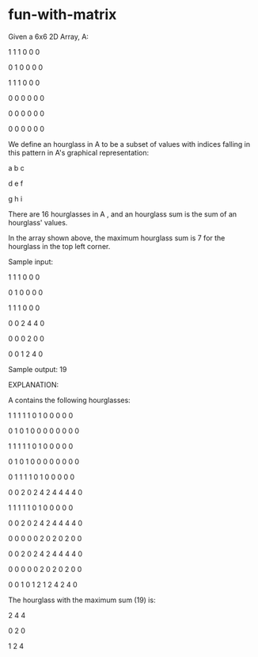 # fun-with-matrix

Given a 6x6 2D Array, A:

1  1  1  0  0  0

0  1  0  0  0  0

1  1  1  0  0  0

0  0  0  0  0  0

0  0  0  0  0  0

0  0  0  0  0  0


We define an hourglass in A to be a subset of values with indices falling in this pattern in A's graphical representation:

a  b  c

d  e  f

g  h  i

There are 16 hourglasses in A , and an hourglass sum is the sum of an hourglass' values.

In the array shown above, the maximum hourglass sum is 7 for the hourglass in the top left corner.

Sample input:

1  1  1  0  0  0

0  1  0  0  0  0

1  1  1  0  0  0

0  0  2  4  4  0

0  0  0  2  0  0

0  0  1  2  4  0

Sample output:
19

EXPLANATION:

A contains the following hourglasses:

1  1  1    1  1  0    1  0  0    0  0  0

0  1  0    1  0  0    0  0  0    0  0  0

1  1  1    1  1  0    1  0  0    0  0  0



0  1  0    1  0  0    0  0  0    0  0  0

0  1  1    1  1  0    1  0  0    0  0  0

0  0  2    0  2  4    2  4  4    4  4  0


1  1  1    1  1  0    1  0  0    0  0  0

0  0  2    0  2  4    2  4  4    4  4  0

0  0  0    0  0  2    0  2  0    2  0  0


0  0  2    0  2  4    2  4  4    4  4  0

0  0  0    0  0  2    0  2  0    2  0  0

0  0  1    0  1  2    1  2  4    2  4  0

The hourglass with the maximum sum (19) is:

2  4  4

0  2  0

1  2  4



